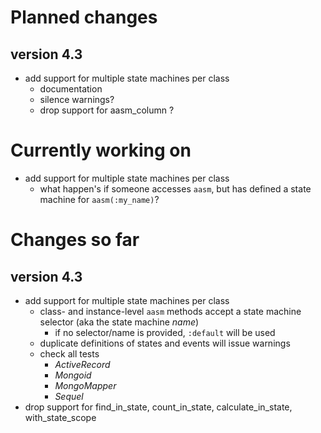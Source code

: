 # Planned changes

## version 4.3

 * add support for multiple state machines per class
   * documentation
   * silence warnings?
   * drop support for aasm_column ?


# Currently working on

 * add support for multiple state machines per class
   * what happen's if someone accesses `aasm`, but has defined a
     state machine for `aasm(:my_name)`?


# Changes so far

## version 4.3

 * add support for multiple state machines per class
   * class- and instance-level `aasm` methods accept a state machine selector
     (aka the state machine _name_)
     * if no selector/name is provided, `:default` will be used
   * duplicate definitions of states and events will issue warnings
   * check all tests
     * _ActiveRecord_
     * _Mongoid_
     * _MongoMapper_
     * _Sequel_
 * drop support for find_in_state, count_in_state, calculate_in_state, with_state_scope
